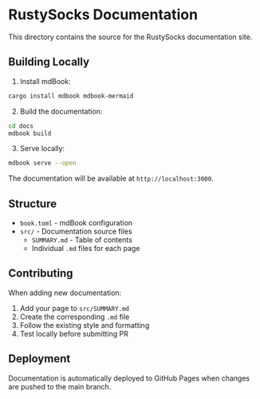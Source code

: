 # RustySocks Documentation

This directory contains the source for the RustySocks documentation site.

## Building Locally

1. Install mdBook:
```bash
cargo install mdbook mdbook-mermaid
```

2. Build the documentation:
```bash
cd docs
mdbook build
```

3. Serve locally:
```bash
mdbook serve --open
```

The documentation will be available at `http://localhost:3000`.

## Structure

- `book.toml` - mdBook configuration
- `src/` - Documentation source files
  - `SUMMARY.md` - Table of contents
  - Individual `.md` files for each page

## Contributing

When adding new documentation:

1. Add your page to `src/SUMMARY.md`
2. Create the corresponding `.md` file
3. Follow the existing style and formatting
4. Test locally before submitting PR

## Deployment

Documentation is automatically deployed to GitHub Pages when changes are pushed to the main branch.